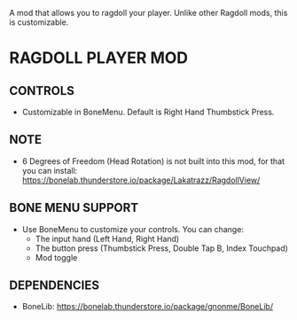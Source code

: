 A mod that allows you to ragdoll your player. Unlike other Ragdoll mods, this is customizable.
# RAGDOLL PLAYER MOD
## CONTROLS
- Customizable in BoneMenu. Default is Right Hand Thumbstick Press.

## NOTE
- 6 Degrees of Freedom (Head Rotation) is not built into this mod, for that you can install: https://bonelab.thunderstore.io/package/Lakatrazz/RagdollView/

## BONE MENU SUPPORT
- Use BoneMenu to customize your controls. You can change:
   - The input hand (Left Hand, Right Hand)
   - The button press (Thumbstick Press, Double Tap B, Index Touchpad)
   - Mod toggle

## DEPENDENCIES
- BoneLib: https://bonelab.thunderstore.io/package/gnonme/BoneLib/